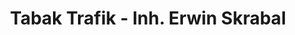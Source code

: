---
title: "Tabak Trafik - Inh. Erwin Skrabal"
url: /wien/tabak-trafik-inh-erwin-skrabal/
shop: Kiosk
---